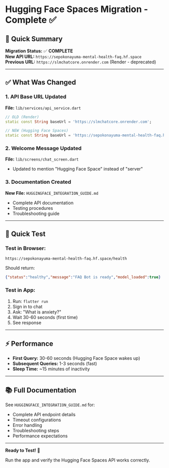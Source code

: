 # Hugging Face Spaces Migration - Complete ✅

## 🎯 Quick Summary

**Migration Status:** ✅ **COMPLETE**  
**New API URL:** `https://sepokonayuma-mental-health-faq.hf.space`  
**Previous URL:** `https://slmchatcore.onrender.com` (Render - deprecated)

---

## ✅ What Was Changed

### 1. API Base URL Updated
**File:** `lib/services/api_service.dart`
```dart
// OLD (Render)
static const String baseUrl = 'https://slmchatcore.onrender.com';

// NEW (Hugging Face Spaces)
static const String baseUrl = 'https://sepokonayuma-mental-health-faq.hf.space';
```

### 2. Welcome Message Updated
**File:** `lib/screens/chat_screen.dart`
- Updated to mention "Hugging Face Space" instead of "server"

### 3. Documentation Created
**New File:** `HUGGINGFACE_INTEGRATION_GUIDE.md`
- Complete API documentation
- Testing procedures
- Troubleshooting guide

---

## 🧪 Quick Test

### Test in Browser:
```
https://sepokonayuma-mental-health-faq.hf.space/health
```

Should return:
```json
{"status":"healthy","message":"FAQ Bot is ready","model_loaded":true}
```

### Test in App:
1. Run: `flutter run`
2. Sign in to chat
3. Ask: "What is anxiety?"
4. Wait 30-60 seconds (first time)
5. See response

---

## ⚡ Performance

- **First Query:** 30-60 seconds (Hugging Face Space wakes up)
- **Subsequent Queries:** 1-3 seconds (fast)
- **Sleep Time:** ~15 minutes of inactivity

---

## 📚 Full Documentation

See `HUGGINGFACE_INTEGRATION_GUIDE.md` for:
- Complete API endpoint details
- Timeout configurations  
- Error handling
- Troubleshooting steps
- Performance expectations

---

**Ready to Test!** 🚀

Run the app and verify the Hugging Face Spaces API works correctly.

